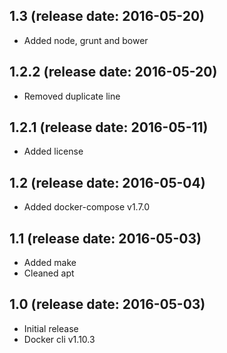 1.3 (release date: 2016-05-20)
------------------------------

-	Added node, grunt and bower

1.2.2 (release date: 2016-05-20)
--------------------------------

-	Removed duplicate line

1.2.1 (release date: 2016-05-11)
--------------------------------

-	Added license

1.2 (release date: 2016-05-04)
------------------------------

-	Added docker-compose v1.7.0

1.1 (release date: 2016-05-03)
------------------------------

-	Added make
-	Cleaned apt

1.0 (release date: 2016-05-03)
------------------------------

-	Initial release
-	Docker cli v1.10.3
